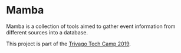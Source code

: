 # Mamba

Mamba is a collection of tools aimed to gather event information from different sources into a database.

This project is part of the [Trivago Tech Camp 2019](https://techcamp.trivago.com/).
